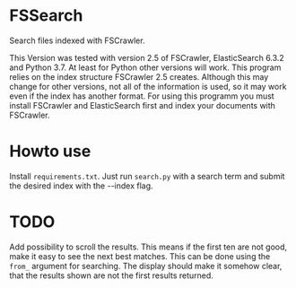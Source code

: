 # FSSearch #

Search files indexed with FSCrawler.

This Version was tested with version 2.5 of FSCrawler, ElasticSearch
6.3.2 and Python 3.7. At least for Python other versions will
work. This program relies on the index structure FSCrawler 2.5
creates. Although this may change for other versions, not all of the
information is used, so it may work even if the index has another
format. For using this programm you must install FSCrawler and
ElasticSearch first and index your documents with FSCrawler.

# Howto use #
Install `requirements.txt`.
Just run `search.py` with a search term and submit the desired index with the --index flag.

# TODO #
Add possibility to scroll the results. This means if the first ten are
not good, make it easy to see the next best matches. This can be done
using the `from_` argument for searching. The display should make it
somehow clear, that the results shown are not the first results
returned.
